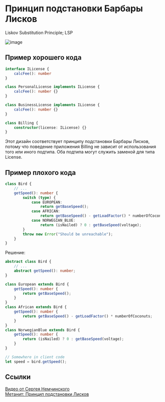 Принцип подстановки Барбары Лисков
==================================

Liskov Substitution Principle; LSP



![image](https://user-images.githubusercontent.com/4146998/159174747-3a8e4535-21cc-4930-98f2-356e17a91f5a.png)

Пример хорошего кода
--------------------

```typescript
interface ILicense {
	calcFee(): number
}

class PersonalLicense implements ILicense {
	calcFee(): number {}
}

class BusinessLicense implements ILicense {
	calcFee(): number {}
}

class Billing {
	constructor(license: ILicense) {}
}
```

Этот дизайн соответствует принципу подстановки Барбары Лисков, потому что поведение 
приложения Billing не зависит от использования того или иного подтипа. 
Оба подтипа могут служить заменой для типа License.


Пример плохого кода
-------------------

```typescript
class Bird {
	// ...
	getSpeed(): number {
		switch (type) {
			case EUROPEAN:
				return getBaseSpeed();
			case AFRICAN:
				return getBaseSpeed() - getLoadFactor() * numberOfCoconuts;
			case NORWEGIAN_BLUE:
				return (isNailed) ? 0 : getBaseSpeed(voltage);
		}
		throw new Error("Should be unreachable");
	}
}
```

Решение:

```typescript
abstract class Bird {
	// ...
	abstract getSpeed(): number;
}

class European extends Bird {
	getSpeed(): number {
		return getBaseSpeed();
	}
}
class African extends Bird {
	getSpeed(): number {
		return getBaseSpeed() - getLoadFactor() * numberOfCoconuts;
	}
}
class NorwegianBlue extends Bird {
	getSpeed(): number {
		return (isNailed) ? 0 : getBaseSpeed(voltage);
	}
}

// Somewhere in client code
let speed = bird.getSpeed();
```


Ссылки
------

[Видео от Сергея Немчинского](https://www.youtube.com/watch?v=NqvwYcjrwdw)  
[Метанит: Принцип подстановки Лисков](https://metanit.com/sharp/patterns/5.3.php)  